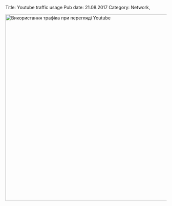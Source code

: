 Title: Youtube traffic usage
Pub date: 21.08.2017
Category: Network, 

<a href="https://zaychik.info/wp-content/uploads/youtube_traffic_usage.jpg"></a><a href="https://zaychik.info/wp-content/uploads/youtube_traffic_usage.jpg"><img class="aligncenter wp-image-3164 size-full" src="https://zaychik.info/wp-content/uploads/youtube_traffic_usage.jpg" alt="Використання трафіка при перегляді Youtube" width="600" height="585" /></a>